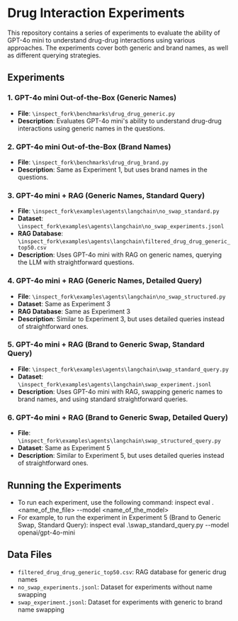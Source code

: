 # Drug Interaction Experiments

This repository contains a series of experiments to evaluate the ability of GPT-4o mini to understand drug-drug interactions using various approaches. The experiments cover both generic and brand names, as well as different querying strategies.

## Experiments

### 1. GPT-4o mini Out-of-the-Box (Generic Names)
- **File**: `\inspect_fork\benchmarks\drug_drug_generic.py`
- **Description**: Evaluates GPT-4o mini's ability to understand drug-drug interactions using generic names in the questions.

### 2. GPT-4o mini Out-of-the-Box (Brand Names)
- **File**: `\inspect_fork\benchmarks\drug_drug_brand.py`
- **Description**: Same as Experiment 1, but uses brand names in the questions.

### 3. GPT-4o mini + RAG (Generic Names, Standard Query)
- **File**: `\inspect_fork\examples\agents\langchain\no_swap_standard.py`
- **Dataset**: `\inspect_fork\examples\agents\langchain\no_swap_experiments.jsonl`
- **RAG Database**: `\inspect_fork\examples\agents\langchain\filtered_drug_drug_generic_top50.csv`
- **Description**: Uses GPT-4o mini with RAG on generic names, querying the LLM with straightforward questions.

### 4. GPT-4o mini + RAG (Generic Names, Detailed Query)
- **File**: `\inspect_fork\examples\agents\langchain\no_swap_structured.py`
- **Dataset**: Same as Experiment 3
- **RAG Database**: Same as Experiment 3
- **Description**: Similar to Experiment 3, but uses detailed queries instead of straightforward ones.

### 5. GPT-4o mini + RAG (Brand to Generic Swap, Standard Query)
- **File**: `\inspect_fork\examples\agents\langchain\swap_standard_query.py`
- **Dataset**: `\inspect_fork\examples\agents\langchain\swap_experiment.jsonl`
- **Description**: Uses GPT-4o mini with RAG, swapping generic names to brand names, and using standard straightforward queries.

### 6. GPT-4o mini + RAG (Brand to Generic Swap, Detailed Query)
- **File**: `\inspect_fork\examples\agents\langchain\swap_structured_query.py`
- **Dataset**: Same as Experiment 5
- **Description**: Similar to Experiment 5, but uses detailed queries instead of straightforward ones.

## Running the Experiments

- To run each experiment, use the following command: inspect eval .<name_of_the_file> --model <name_of_the_model>
- For example, to run the experiment in Experiment 5 (Brand to Generic Swap, Standard Query): inspect eval .\swap_standard_query.py --model openai/gpt-4o-mini


## Data Files

- `filtered_drug_drug_generic_top50.csv`: RAG database for generic drug names
- `no_swap_experiments.jsonl`: Dataset for experiments without name swapping
- `swap_experiment.jsonl`: Dataset for experiments with generic to brand name swapping


